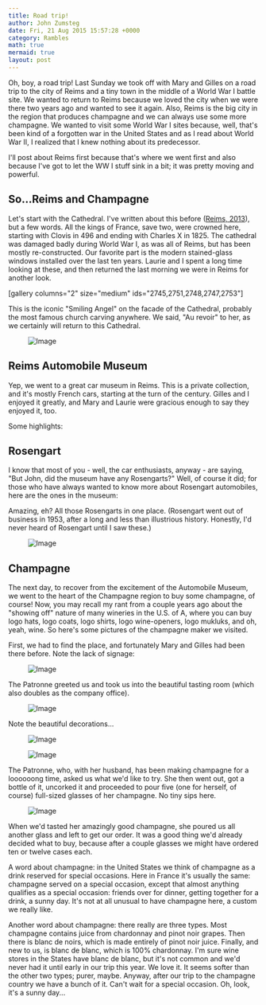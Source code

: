 ```yaml
---
title: Road trip!
author: John Zumsteg
date: Fri, 21 Aug 2015 15:57:28 +0000
category: Rambles
math: true
mermaid: true
layout: post
---
```

Oh, boy, a road trip! Last Sunday we took off with Mary and Gilles on a road trip to the city of Reims and a tiny town in the middle of a World War I battle site. We wanted to return to Reims because we loved the city when we were there two years ago and wanted to see it again. Also, Reims is the big city in the region that produces champagne and we can always use some more champagne. We wanted to visit some World War I sites because, well, that's been kind of a forgotten war in the United States and as I read about World War II, I realized that I knew nothing about its predecessor.

I'll post about Reims first because that's where we went first and also because I've got to let the WW I stuff sink in a bit; it was pretty moving and powerful.
<h2>So...Reims and Champagne</h2>
Let's start with the Cathedral. I've written about this before (<a href="http://zumsteg.us/?p=1691">Reims, 2013</a>), but a few words. All the kings of France, save two, were crowned here, starting with Clovis in 496 and ending with Charles X in 1825. The cathedral was damaged badly during World War I, as was all of Reims, but has been mostly re-constructed. Our favorite part is the modern stained-glass windows installed over the last ten years. Laurie and I spent a long time looking at these, and then returned the last morning we were in Reims for another look.

[gallery columns="2" size="medium" ids="2745,2751,2748,2747,2753"]

This is the iconic "Smiling Angel" on the facade of the Cathedral, probably the most famous church carving anywhere. We said, "Au revoir" to her, as we certainly will return to this Cathedral.

<figure class = "portrait">
	<img src="{{"/assets/images/2015/08/Reims-1-of-20.jpg" | prepend: site.baseurl  }}" alt="Image" />
	<figcaption></figcaption>
</figure>


<h2>Reims Automobile Museum</h2>
Yep, we went to a great car museum in Reims. This is a private collection, and it's mostly French cars, starting at the turn of the century. Gilles and I enjoyed it greatly, and Mary and Laurie were gracious enough to say they enjoyed it, too.

Some highlights:

<h2>Rosengart</h2>
I know that most of you - well, the car enthusiasts, anyway - are saying, "But John, did the museum have any Rosengarts?" Well, of course it did; for those who have always wanted to know more about Rosengart automobiles, here are the ones in the museum:


Amazing, eh? All those Rosengarts in one place. (Rosengart went out of business in 1953, after a long and less than illustrious history. Honestly, I'd never heard of Rosengart until I saw these.)

<figure class = "landscape">
	<img src="{{"/assets/images/2015/08/Reims-16-of-20.jpg" | prepend: site.baseurl  }}" alt="Image" />
	<figcaption></figcaption>
</figure>

<h2>Champagne</h2>
The next day, to recover from the excitement of the Automobile Museum, we went to the heart of the Champagne region to buy some champagne, of course! Now, you may recall my rant from a couple years ago about the "showing off" nature of many wineries in the U.S. of A, where you can buy logo hats, logo coats, logo shirts, logo wine-openers, logo mukluks, and oh, yeah, wine. So here's some pictures of the champagne maker we visited.

First, we had to find the place, and fortunately Mary and Gilles had been there before. Note the lack of signage:

<figure class = "landscape">
	<img src="{{"/assets/images/2015/08/Champagne-1-of-6.jpg" | prepend: site.baseurl  }}" alt="Image" />
	<figcaption></figcaption>
</figure>



 

The Patronne greeted us and took us into the beautiful tasting room (which also doubles as the company office).

<figure class = "landscape">
	<img src="{{"/assets/images/2015/08/Champagne-6-of-6.jpg" | prepend: site.baseurl  }}" alt="Image" />
	<figcaption></figcaption>
</figure>

Note the beautiful decorations...

<figure class = "landscape">
	<img src="{{"/assets/images/2015/08/Champagne-2-of-6.jpg" | prepend: site.baseurl  }}" alt="Image" />
	<figcaption></figcaption>
</figure>

 <figure class = "landscape">
	<img src="{{"/assets/images/2015/08/Champagne-3-of-6.jpg" | prepend: site.baseurl  }}" alt="Image" />
	<figcaption></figcaption>
</figure>

The Patronne, who, with her husband, has been making champagne for a loooooong time, asked us what we'd like to try. She then went out, got a bottle of it, uncorked it and proceeded to pour five (one for herself, of course) full-sized glasses of her champagne. No tiny sips here.

<figure class = "portrait">
	<img src="{{"/assets/images/2015/08/Champagne-4-of-6.jpg" | prepend: site.baseurl  }}" alt="Image" />
	<figcaption></figcaption>
</figure>

When we'd tasted her amazingly good champagne, she poured us all another glass and left to get our order. It was a good thing we'd already decided what to buy, because after a couple glasses we might have ordered ten or twelve cases each.

A word about champagne: in the United States we think of champagne as a drink reserved for special occasions. Here in France it's usually the same: champagne served on a special occasion, except that almost anything qualifies as a special occasion: friends over for dinner, getting together for a drink, a sunny day. It's not at all unusual to have champagne here, a custom we really like.

Another word about champagne: there really are three types. Most champagne contains juice from chardonnay and pinot noir grapes. Then there is blanc de noirs, which is made entirely of pinot noir juice. Finally, and new to us, is blanc de blanc, which is 100% chardonnay. I'm sure wine stores in the States have blanc de blanc, but it's not common and we'd never had it until early in our trip this year. We love it. It seems softer than the other two types; purer, maybe. Anyway, after our trip to the champagne country we have a bunch of it. Can't wait for a special occasion. Oh, look, it's a sunny day...

 

 

 
